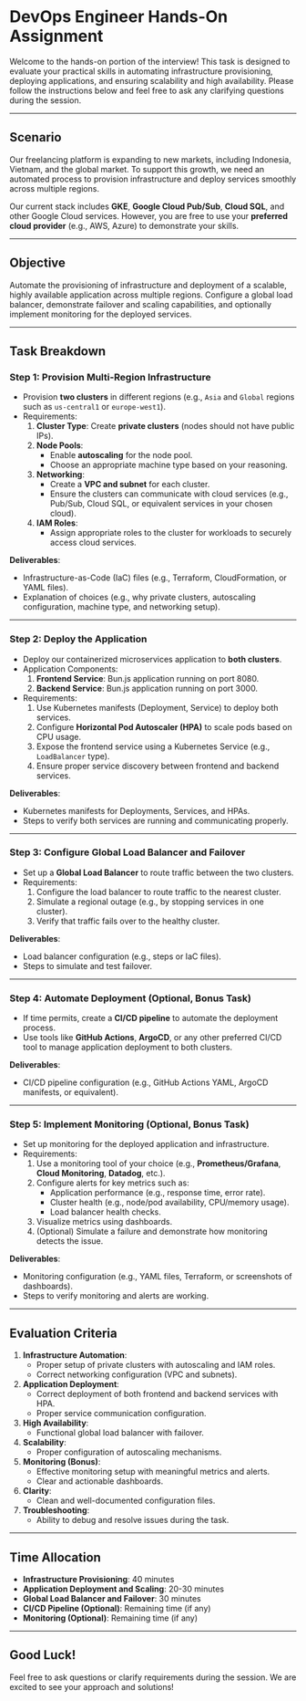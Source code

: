 # DevOps Engineer Hands-On Assignment

Welcome to the hands-on portion of the interview! This task is designed to evaluate your practical skills in automating infrastructure provisioning, deploying applications, and ensuring scalability and high availability. Please follow the instructions below and feel free to ask any clarifying questions during the session.

---

## **Scenario**
Our freelancing platform is expanding to new markets, including Indonesia, Vietnam, and the global market. To support this growth, we need an automated process to provision infrastructure and deploy services smoothly across multiple regions.

Our current stack includes **GKE**, **Google Cloud Pub/Sub**, **Cloud SQL**, and other Google Cloud services. However, you are free to use your **preferred cloud provider** (e.g., AWS, Azure) to demonstrate your skills.

---

## **Objective**
Automate the provisioning of infrastructure and deployment of a scalable, highly available application across multiple regions. Configure a global load balancer, demonstrate failover and scaling capabilities, and optionally implement monitoring for the deployed services.

---

## **Task Breakdown**

### **Step 1: Provision Multi-Region Infrastructure**
- Provision **two clusters** in different regions (e.g., `Asia` and `Global` regions such as `us-central1` or `europe-west1`).
- Requirements:
  1. **Cluster Type**: Create **private clusters** (nodes should not have public IPs).
  2. **Node Pools**:
     - Enable **autoscaling** for the node pool.
     - Choose an appropriate machine type based on your reasoning.
  3. **Networking**:
     - Create a **VPC and subnet** for each cluster.
     - Ensure the clusters can communicate with cloud services (e.g., Pub/Sub, Cloud SQL, or equivalent services in your chosen cloud).
  4. **IAM Roles**:
     - Assign appropriate roles to the cluster for workloads to securely access cloud services.

**Deliverables**:
- Infrastructure-as-Code (IaC) files (e.g., Terraform, CloudFormation, or YAML files).
- Explanation of choices (e.g., why private clusters, autoscaling configuration, machine type, and networking setup).

---

### **Step 2: Deploy the Application**
- Deploy our containerized microservices application to **both clusters**.
- Application Components:
  1. **Frontend Service**: Bun.js application running on port 8080.
  2. **Backend Service**: Bun.js application running on port 3000.
- Requirements:
  1. Use Kubernetes manifests (Deployment, Service) to deploy both services.
  2. Configure **Horizontal Pod Autoscaler (HPA)** to scale pods based on CPU usage.
  3. Expose the frontend service using a Kubernetes Service (e.g., `LoadBalancer` type).
  4. Ensure proper service discovery between frontend and backend services.

**Deliverables**:
- Kubernetes manifests for Deployments, Services, and HPAs.
- Steps to verify both services are running and communicating properly.

---

### **Step 3: Configure Global Load Balancer and Failover**
- Set up a **Global Load Balancer** to route traffic between the two clusters.
- Requirements:
  1. Configure the load balancer to route traffic to the nearest cluster.
  2. Simulate a regional outage (e.g., by stopping services in one cluster).
  3. Verify that traffic fails over to the healthy cluster.

**Deliverables**:
- Load balancer configuration (e.g., steps or IaC files).
- Steps to simulate and test failover.

---

### **Step 4: Automate Deployment (Optional, Bonus Task)**
- If time permits, create a **CI/CD pipeline** to automate the deployment process.
- Use tools like **GitHub Actions**, **ArgoCD**, or any other preferred CI/CD tool to manage application deployment to both clusters.

**Deliverables**:
- CI/CD pipeline configuration (e.g., GitHub Actions YAML, ArgoCD manifests, or equivalent).

---

### **Step 5: Implement Monitoring (Optional, Bonus Task)**
- Set up monitoring for the deployed application and infrastructure.
- Requirements:
  1. Use a monitoring tool of your choice (e.g., **Prometheus/Grafana**, **Cloud Monitoring**, **Datadog**, etc.).
  2. Configure alerts for key metrics such as:
     - Application performance (e.g., response time, error rate).
     - Cluster health (e.g., node/pod availability, CPU/memory usage).
     - Load balancer health checks.
  3. Visualize metrics using dashboards.
  4. (Optional) Simulate a failure and demonstrate how monitoring detects the issue.

**Deliverables**:
- Monitoring configuration (e.g., YAML files, Terraform, or screenshots of dashboards).
- Steps to verify monitoring and alerts are working.

---

## **Evaluation Criteria**
1. **Infrastructure Automation**:
   - Proper setup of private clusters with autoscaling and IAM roles.
   - Correct networking configuration (VPC and subnets).
2. **Application Deployment**:
   - Correct deployment of both frontend and backend services with HPA.
   - Proper service communication configuration.
3. **High Availability**:
   - Functional global load balancer with failover.
4. **Scalability**:
   - Proper configuration of autoscaling mechanisms.
5. **Monitoring (Bonus)**:
   - Effective monitoring setup with meaningful metrics and alerts.
   - Clear and actionable dashboards.
6. **Clarity**:
   - Clean and well-documented configuration files.
7. **Troubleshooting**:
   - Ability to debug and resolve issues during the task.

---

## **Time Allocation**
- **Infrastructure Provisioning**: 40 minutes
- **Application Deployment and Scaling**: 20-30 minutes
- **Global Load Balancer and Failover**: 30 minutes
- **CI/CD Pipeline (Optional)**: Remaining time (if any)
- **Monitoring (Optional)**: Remaining time (if any)

---

## **Good Luck!**
Feel free to ask questions or clarify requirements during the session. We are excited to see your approach and solutions!

